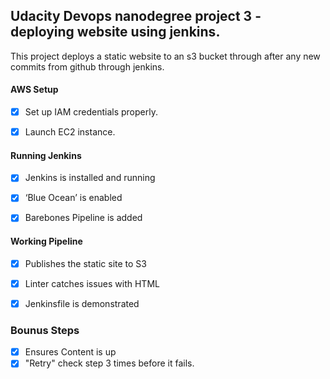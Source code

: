 ## Udacity Devops nanodegree project 3 - deploying website using jenkins.

This project deploys a static website to an s3 bucket through after any new commits from github through jenkins.


#### AWS Setup

- [x] Set up IAM credentials properly.

- [x] Launch EC2 instance.
	

#### Running Jenkins

- [x] Jenkins is installed and running

- [x] ‘Blue Ocean’ is enabled

- [x] Barebones Pipeline is added
	

#### Working Pipeline

- [x] Publishes the static site to S3

- [x] Linter catches issues with HTML

- [x] Jenkinsfile is demonstrated


### Bounus Steps
- [x] Ensures Content is up 
- [x] "Retry" check step 3 times before it fails.